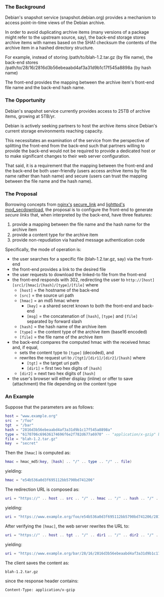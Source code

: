 ### The Background

Debian's snapshot service (snapshot.debian.org) provides a mechanism to access
point-in-time views of the Debian archive.

In order to avoid duplicating archive items (many versions of a package might
refer to the upstream source, say), the back-end storage stores archive items
with names based on the SHA1 checksum the contents of the archive item in a
hashed directory structure.

For example, instead of storing /path/to/blah-1.2.tar.gz (by file name), the
back-end stores /path/to/28/16/2816d3b56ebeaabd4af3a31d9b1c17f545a8898a (by
hash name)

The front-end provides the mapping between the archive item's front-end file
name and the back-end hash name.

### The Opportunity

Debian's snapshot service currently provides access to 25TB of archive items,
growing at 5TB/yr.

Debian is actively seeking partners to host the archive items since Debian's
current storage environments reaching capacity.

This necessitates an examination of the service from the perspective of
splitting the front-end from the back-end such that partners willing to provide
the back-end would not be required to provide a dedicated host or to make
significant changes to their web server configuration.

That said, it is a requirement that the mapping between the front-end and the
back-end be both user-friendly (users access archive items by file name rather
than hash name) and secure (users can trust the mapping between the file name
and the hash name).

### The Proposal

Borrowing concepts from [nginx's][1] [secure_link][2] and [lighttpd's][3]
[mod_secdownload][4], the proposal is to configure the front-end to
generate *secure links* that, when interpreted by the back-end, have three
features:

1. provide a mapping between the file name and the hash name for the archive item
2. provide a content type for the archive item
3. provide non-repudiation via hashed message authentication code

Specifically, the mode of operation is:
 
- the user searches for a specific file (blah-1.2.tar.gz, say) via the front-end
- the front-end provides a link to the desired file
- the user requests to download the linked-to file from the front-end
- the front-end responds with 302, redirecting the user to `http://[host][src]/[hmac]/[hash]/[type]/[file]` where
    - `[host]` = the hostname of the back-end
    - `[src]` = the source uri path
    - `[hmac]` = an md5 hmac where
        - `[key]` = a shared secret known to both the front-end and back-end
        - `[msg]` = the concatenation of `[hash]`, `[type]` and `[file]` separated by forward slash
    - `[hash]` = the hash name of the archive item
    - `[type]` = the content type of the archive item (base16 encoded)
    - `[file]` = the file name of the archive item
- the back-end compares the computed hmac with the received hmac and, if equal,
    - sets the content type to `[type]` (decoded), and
    - rewrites the request uri to `/[tgt]/[dir1]/[dir2]/[hash]` where
        - `[tgt]` = the target uri path
        - `[dir1]` = first two hex digits of `[hash]`
    - `[dir2]` = next two hex digits of `[hash]`
- the user's browser will either display (inline) or offer to save (attachment) the file depending on the content type

### An Example

Suppose that the parameters are as follows:

```lua
host = "www.example.org"
src  = "/foo"
tgt  = "/bar"
hash = "2816d3b56ebeaabd4af3a31d9b1c17f545a8898a"
type = "6170706c69636174696f6e2f782d677a6970" -- "application/x-gzip" base16-encoded
file = "blah-1.2.tar.gz"
key  = "secret"
```

Then the `[hmac]` is computed as:

```lua
hmac = hmac_md5(key, [hash] .. "/" .. type .. "/" .. file)
```

yielding:

```lua
hmac = "e54b536a0d3f695112bb5790bd741206"
```

The redirection URL is composed as:

```lua
uri = "https://" .. host .. src .. "/" .. hmac .. "/" .. hash .. "/" .. type .. "/" .. file
```

yielding:

```lua
uri = "https://www.example.org/foo/e54b536a0d3f695112bb5790bd741206/2816d3b56ebeaabd4af3a31d9b1c17f545a8898a/6170706c69636174696f6e2f782d677a6970/blah-1.2.tar.gz"
```

After verifying the `[hmac]`, the web server rewrites the URL to:

```lua
uri = "https://" .. host .. tgt .. "/" .. dir1 .. "/" .. dir2 .. "/" .. hash
```

yielding:

```lua
uri = "https://www.example.org/bar/28/16/2816d3b56ebeaabd4af3a31d9b1c17f545a8898a"
```

The client saves the content as:

`blah-1.2.tar.gz`

since the response header contains:

```html
Content-Type: application/x-gzip
```


[1]: http://nginx.org/
[2]: http://nginx.org/en/docs/http/ngx_http_secure_link_module.html
[3]: http://www.lighttpd.net/
[4]: http://redmine.lighttpd.net/projects/1/wiki/Docs_ModSecDownload

